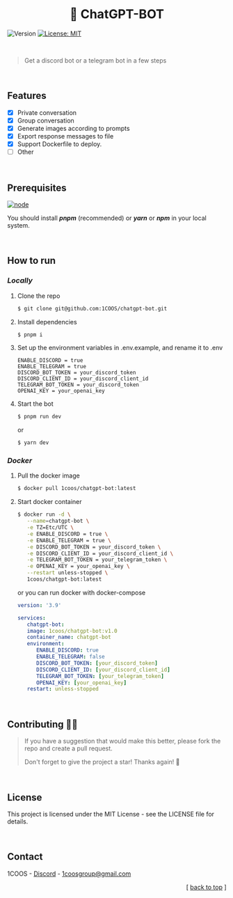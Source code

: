 <h1 align="center">🤖 ChatGPT-BOT </h1>
<p>
  <img alt="Version" src="https://img.shields.io/badge/version-1.0.0-blue.svg?cacheSeconds=2592000" />
  <a href="#" target="_blank">
    <img alt="License: MIT" src="https://img.shields.io/badge/License-MIT-yellow.svg" />
  </a>
</p>

<br/>

> Get a discord bot or a telegram bot in a few steps  

<br/>

## Features
- [x] Private conversation 
- [x] Group conversation
- [x] Generate images according to prompts
- [x] Export response messages to file
- [x] Support Dockerfile to deploy.
- [ ] Other

<br/>

## Prerequisites

[![node](https://img.shields.io/badge/node-%3E%3D16-green)](https://nodejs.org/)

You should install ***pnpm*** (recommended) or ***yarn*** or ***npm*** in your local system.

<br/>

## How to run

### *Locally*

1. Clone the repo
   ```sh
   $ git clone git@github.com:1COOS/chatgpt-bot.git
   ```
2. Install dependencies
   ```sh
   $ pnpm i
   ```
3. Set up the environment variables in .env.example, and rename it to .env
   ```properties
   ENABLE_DISCORD = true
   ENABLE_TELEGRAM = true
   DISCORD_BOT_TOKEN = your_discord_token
   DISCORD_CLIENT_ID = your_discord_client_id
   TELEGRAM_BOT_TOKEN = your_discord_token
   OPENAI_KEY = your_openai_key
   ```
4. Start the bot

   ```sh
   $ pnpm run dev
   ```
   or

   ```sh
   $ yarn dev
   ```
### *Docker*
1. Pull the docker image
   ```sh
   $ docker pull 1coos/chatgpt-bot:latest
   ``` 

2. Start docker container
   ```sh
   $ docker run -d \
      --name=chatgpt-bot \
      -e TZ=Etc/UTC \
      -e ENABLE_DISCORD = true \
      -e ENABLE_TELEGRAM = true \
      -e DISCORD_BOT_TOKEN = your_discord_token \
      -e DISCORD_CLIENT_ID = your_discord_client_id \
      -e TELEGRAM_BOT_TOKEN = your_telegram_token \
      -e OPENAI_KEY = your_openai_key \
      --restart unless-stopped \
      1coos/chatgpt-bot:latest
   ```

   or you can run docker with docker-compose


   ```yaml
   version: '3.9'

   services:
      chatgpt-bot:
      image: 1coos/chatgpt-bot:v1.0
      container_name: chatgpt-bot
      environment:
         ENABLE_DISCORD: true
         ENABLE_TELEGRAM: false
         DISCORD_BOT_TOKEN: [your_discord_token]
         DISCORD_CLIENT_ID: [your_discord_client_id]
         TELEGRAM_BOT_TOKEN: [your_telegram_token]
         OPENAI_KEY: [your_openai_key]
      restart: unless-stopped 
   ```

<br/>

## Contributing 👏🏻 

>If you have a suggestion that would make this better, please fork the repo and create a pull request. 
>
>Don't forget to give the project a star! Thanks again! 🍵

<br/>

## License

This project is licensed under the MIT License - see the LICENSE file for details.

<br/>

## Contact

1COOS - [Discord](https://discord.gg/nxWJGvfq) - 1coosgroup@gmail.com

<p align="right">[ <a href="#readme-top">back to top</a> ]</p>


